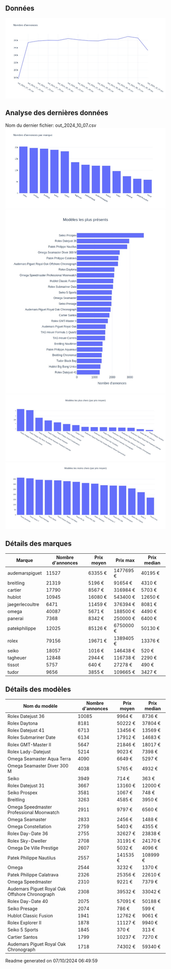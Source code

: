 
## Données
![image](./out/count_per_day.jpeg)

## Analyse des dernières données
Nom du dernier fichier: out_2024_10_07.csv
![image](./out/count_per_brand.jpeg)
![image](./out/count_per_name.jpeg)
![image](./out/avg_price_per_name_desc.jpeg)
![image](./out/avg_price_per_name_asc.jpeg)

## Détails des marques
|Marque|Nombre d'annonces|Prix moyen|Prix max|Prix median|
|------|-----------------|----------|--------|-----------|
|audemarspiguet|11527|63355 €|1477695 €|40195 €| 
|breitling|21319|5196 €|91654 €|4310 €| 
|cartier|17790|8567 €|316984 €|5703 €| 
|hublot|10945|16080 €|543400 €|12650 €| 
|jaegerlecoultre|6471|11459 €|376394 €|8081 €| 
|omega|40087|5671 €|188500 €|4490 €| 
|panerai|7368|8342 €|250000 €|6400 €| 
|patekphilippe|12025|85126 €|6750000 €|50130 €| 
|rolex|79156|19671 €|1389405 €|13376 €| 
|seiko|18057|1016 €|146438 €|520 €| 
|tagheuer|12848|2944 €|116738 €|2290 €| 
|tissot|5757|640 €|27278 €|490 €| 
|tudor|9656|3855 €|109665 €|3427 €| 

## Détails des modèles
Nom du modèle|Nombre d'annonces|Prix moyen|Prix median|
|-------------|-----------------|----------|-----------|
|               Rolex Datejust 36|10085|9964 €|8736 €| 
|               Rolex Daytona|8181|50222 €|37804 €| 
|               Rolex Datejust 41|6713|13456 €|13569 €| 
|               Rolex Submariner Date|6134|17912 €|14683 €| 
|               Rolex GMT-Master II|5647|21846 €|18017 €| 
|               Rolex Lady-Datejust|5214|9023 €|7398 €| 
|               Omega Seamaster Aqua Terra|4090|6649 €|5297 €| 
|               Omega Seamaster Diver 300 M|4038|5765 €|4932 €| 
|               Seiko|3949|714 €|363 €| 
|               Rolex Datejust 31|3667|13160 €|12000 €| 
|               Seiko Prospex|3581|1067 €|748 €| 
|               Breitling|3263|4585 €|3950 €| 
|               Omega Speedmaster Professional Moonwatch|2911|9797 €|6560 €| 
|               Omega Seamaster|2833|2456 €|1488 €| 
|               Omega Constellation|2759|5403 €|4355 €| 
|               Rolex Day-Date 36|2755|32627 €|23838 €| 
|               Rolex Sky-Dweller|2708|31191 €|24170 €| 
|               Omega De Ville Prestige|2607|5032 €|4096 €| 
|               Patek Philippe Nautilus|2557|141535 €|108999 €| 
|               Omega|2544|3232 €|1370 €| 
|               Patek Philippe Calatrava|2326|25356 €|22610 €| 
|               Omega Speedmaster|2310|9221 €|7379 €| 
|               Audemars Piguet Royal Oak Offshore Chronograph|2308|39532 €|33042 €| 
|               Rolex Day-Date 40|2075|57091 €|50188 €| 
|               Seiko Presage|2074|786 €|599 €| 
|               Hublot Classic Fusion|1941|12762 €|9061 €| 
|               Rolex Explorer II|1878|11127 €|9940 €| 
|               Seiko 5 Sports|1845|370 €|313 €| 
|               Cartier Santos|1799|10237 €|7270 €| 
|               Audemars Piguet Royal Oak Chronograph|1718|74302 €|59340 €| 


 Readme generated on 07/10/2024 06:49:59